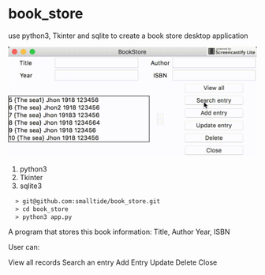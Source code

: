# book_store
use python3, Tkinter and sqlite to create a book store desktop application

![alt text](https://github.com/smalltide/book_store/blob/master/screenshot.gif "book_store")

1. python3
2. Tkinter
3. sqlite3

```
  > git@github.com:smalltide/book_store.git
  > cd book_store
  > python3 app.py
```

A program that stores this book information:
Title, Author
Year, ISBN

User can:

View all records
Search an entry
Add Entry
Update
Delete
Close
